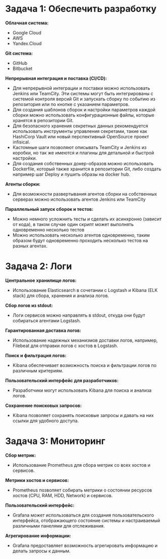 # Задача 1: Обеспечить разработку

**Облачная система:**
- Google Cloud
- AWS
- Yandex.Cloud

**Git система:**
- GitHub
- Bitbucket 

**Непрерывная интеграция и поставка (CI/CD):**
- Для непрерывной интеграции и поставки можно использовать Jenkins или TeamCity. Эти системы могут быть интегрированы с системой контроля версий Git и запускать сборку по событию из репозитория или по кнопке с указанием параметров.
- Для создания шаблонов сборок и настройки параметров каждой сборки можно использовать конфигурационные файлы, которые хранятся в репозитории Git.
- Для безопасного хранения секретных данных рекомендуется использовать инструменты управления секретами, такие как HashiCorp Vault или новый перспективный OpenSource проект infisical.
- Кастомные шаги позволяют описывать TeamCity и Jenkins из коробки, но так же имеются и плагины для детальной и быстрой настройки.
- Для создания собственных докер-образов можно использовать Dockerfile, который также хранится в репозитории Git, либо создать например шаг Deploy и пушить образы на docker hub.

**Агенты сборки:**
- Для возможности развертывания агентов сборки на собственных серверах можно использовать агентов Jenkins или TeamCity

**Параллельный запуск сборок и тестов:**
- Можно немного усложнить тесты и сделать их асинхронно (зависит от кода), в таком случае один скрипт может выполнять одновременно несколько тестов
- Можно использовать несколько агентов одновременно, таким образом будут одновременно проходить несколько тестов на разных агентах.

# Задача 2: Логи

**Центральное хранилище логов:**
- Использование Elasticsearch в сочетании с Logstash и Kibana (ELK stack) для сбора, хранения и анализа логов.

**Сбор логов из stdout:**
- Логи сервисов можно направлять в stdout, откуда они будут собираться агентами Logstash.

**Гарантированная доставка логов:**
- Использование надежных механизмов доставки логов, например, Filebeat для отправки логов с хостов в Logstash.

**Поиск и фильтрация логов:**
- Kibana обеспечивает возможность поиска и фильтрации логов по различным критериям.

**Пользовательский интерфейс для разработчиков:**
- Разработчики могут использовать Kibana для поиска и анализа логов.

**Сохранение поисковых запросов:**
- Kibana позволяет сохранять поисковые запросы и давать на них ссылки для удобного доступа.

# Задача 3: Мониторинг

**Сбор метрик:**
- Использование Prometheus для сбора метрик со всех хостов и сервисов.

**Метрики хостов и сервисов:**
- Prometheus позволяет собирать метрики о состоянии ресурсов хостов (CPU, RAM, HDD, Network) и сервисов.

**Пользовательский интерфейс:**
- Grafana может использоваться для создания пользовательского интерфейса, отображающего состояние системы и настраиваемый различными панелями для отслеживания.

**Агрегирование информации:**
- Grafana предоставляет возможность агрегировать информацию и делать запросы к данным.